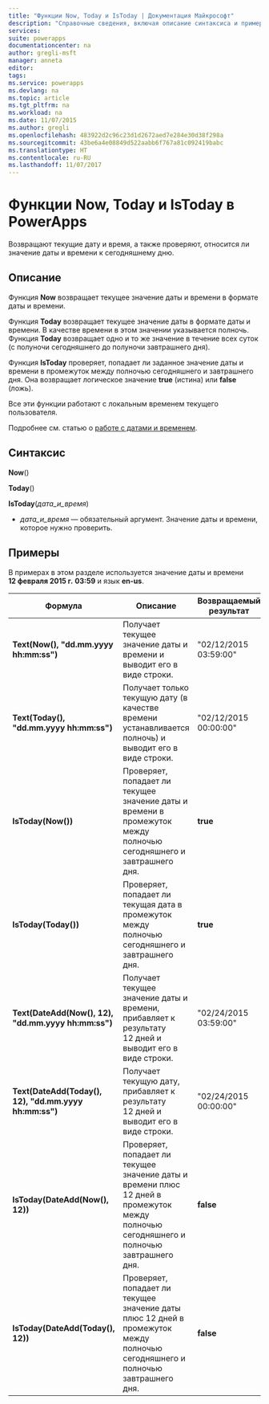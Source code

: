 ```yaml
---
title: "Функции Now, Today и IsToday | Документация Майкрософт"
description: "Справочные сведения, включая описание синтаксиса и примеры, относительно функций Now, Today и IsToday в PowerApps"
services: 
suite: powerapps
documentationcenter: na
author: gregli-msft
manager: anneta
editor: 
tags: 
ms.service: powerapps
ms.devlang: na
ms.topic: article
ms.tgt_pltfrm: na
ms.workload: na
ms.date: 11/07/2015
ms.author: gregli
ms.openlocfilehash: 483922d2c96c23d1d2672aed7e284e30d38f298a
ms.sourcegitcommit: 43be6a4e08849d522aabb6f767a81c092419babc
ms.translationtype: HT
ms.contentlocale: ru-RU
ms.lasthandoff: 11/07/2017
---
```

# <a name="now-today-and-istoday-functions-in-powerapps"></a>Функции Now, Today и IsToday в PowerApps
Возвращают текущие дату и время, а также проверяют, относится ли значение даты и времени к сегодняшнему дню.

## <a name="description"></a>Описание
Функция **Now** возвращает текущее значение даты и времени в формате даты и времени.

Функция **Today** возвращает текущее значение даты в формате даты и времени. В качестве времени в этом значении указывается полночь. Функция **Today** возвращает одно и то же значение в течение всех суток (с полуночи сегодняшнего до полуночи завтрашнего дня).

Функция **IsToday** проверяет, попадает ли заданное значение даты и времени в промежуток между полночью сегодняшнего и завтрашнего дня. Она возвращает логическое значение **true** (истина) или **false** (ложь).

Все эти функции работают с локальным временем текущего пользователя.

Подробнее см. статью о [работе с датами и временем](../show-text-dates-times.md).

## <a name="syntax"></a>Синтаксис
**Now**()

**Today**()

**IsToday**(*дата_и_время*)

* *дата_и_время* — обязательный аргумент.  Значение даты и времени, которое нужно проверить.

## <a name="examples"></a>Примеры
В примерах в этом разделе используется значение даты и времени **12 февраля 2015 г.** **03:59** и язык **en-us**.

| Формула | Описание | Возвращаемый результат |
| --- | --- | --- |
| **Text(Now(), "dd.mm.yyyy hh:mm:ss")** |Получает текущее значение даты и времени и выводит его в виде строки. |"02/12/2015 03:59:00" |
| **Text(Today(), "dd.mm.yyyy hh:mm:ss")** |Получает только текущую дату (в качестве времени устанавливается полночь) и выводит его в виде строки. |"02/12/2015 00:00:00" |
| **IsToday(Now())** |Проверяет, попадает ли текущее значение даты и времени в промежуток между полночью сегодняшнего и завтрашнего дня. |**true** |
| **IsToday(Today())** |Проверяет, попадает ли текущая дата в промежуток между полночью сегодняшнего и завтрашнего дня. |**true** |
| **Text(DateAdd(Now(), 12), "dd.mm.yyyy hh:mm:ss")** |Получает текущее значение даты и времени, прибавляет к результату 12 дней и выводит его в виде строки. |"02/24/2015 03:59:00" |
| **Text(DateAdd(Today(), 12), "dd.mm.yyyy hh:mm:ss")** |Получает текущую дату, прибавляет к результату 12 дней и выводит его в виде строки. |"02/24/2015 00:00:00" |
| **IsToday(DateAdd(Now(), 12))** |Проверяет, попадает ли текущее значение даты и времени плюс 12 дней в промежуток между полночью сегодняшнего и полночью завтрашнего дня. |**false** |
| **IsToday(DateAdd(Today(), 12))** |Проверяет, попадает ли текущее значение даты плюс 12 дней в промежуток между полночью сегодняшнего и полночью завтрашнего дня. |**false** |

